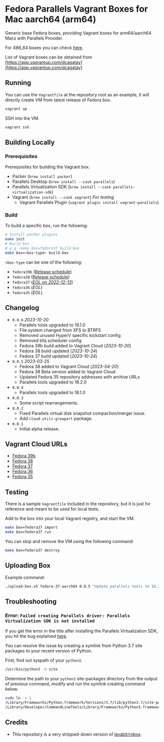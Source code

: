 
# Fedora Parallels Vagrant Boxes for Mac aarch64 (arm64)

Generic base Fedora boxes, providing Vagrant boxes for arm64/aarch64 Macs with Parallels Provider.

For *X86_64* boxes you can check [here](https://app.vagrantup.com/generic).

List of Vagrant boxes can be obtained from [https://app.vagrantup.com/dcagatay](https://app.vagrantup.com/dcagatay)

## Running

You can use the `Vagrantfile` at the repository root as an example, it will directly create VM from latest release of Fedora box.

```sh
vagrant up
```

SSH into the VM.

```sh
vagrant ssh
```

## Building Locally

### Prerequisites

Prerequisites for building the Vagrant box.

- Packer (`brew install packer`)
- Parallels Desktop (`brew install --cask parallels`)
- Parallels Virtualization SDK (`brew install --cask parallels-virtualization-sdk`)
- Vagrant (`brew install --cask vagrant`) *For testing*
  - Vagrant Parallels Plugin (`vagrant plugin install vagrant-parallels`)

### Build

To build a specific box, run the following:

```sh
# Install packer plugins
make init
# Build box
# e.g. make box=fedora37 build-box
make box=<box-type> build-box
```

`<box-type` can be one of the following:

- `fedora39b` ([Release schedule](https://fedorapeople.org/groups/schedule/f-39/f-39-key-tasks.html))
- `fedora38` ([Release schedule](https://fedorapeople.org/groups/schedule/f-38/f-38-key-tasks.html))
- `fedora37` ([*EOL on 2022-12-13*](https://fedorapeople.org/groups/schedule/f-37/f-37-key-tasks.html))
- `fedora36` (*EOL*)
- `fedora35` (*EOL*)

## Changelog

- `0.0.6` *2023-10-20*
  - Parallels tools upgraded to 19.1.0
  - File system changed from XFS to BTRFS
  - Removed unused HyperV specific kickstart config
  - Removed bfq scheduler config
  - Fedora 39b build added to Vagrant Cloud (*2023-10-20*)
  - Fedora 38 build updated (*2023-10-24*)
  - Fedora 37 build updated (*2023-10-24*)
- `0.0.5` *2023-03-25*
  - Fedora 38 added to Vagrant Cloud (*2023-04-20*)
  - Fedora 38 Beta version added to Vagrant Cloud
  - Updated Fedora 35 repository addresses with archive URLs
  - Parallels tools upgraded to 18.2.0
- `0.0.4`
  - Parallels tools upgraded to 18.1.0
- `0.0.3`
  - Some script rearrangements.
- `0.0.2`
  - Fixed Parallels virtual disk snapshot compaction/merger issue.
  - Add `cloud-utils-growpart` package.
- `0.0.1`
  - Initial alpha release.

## Vagrant Cloud URLs

- [Fedora 39b](https://app.vagrantup.com/dcagatay/boxes/fedora-39b-aarch64)
- [Fedora 38](https://app.vagrantup.com/dcagatay/boxes/fedora-38-aarch64)
- [Fedora 37](https://app.vagrantup.com/dcagatay/boxes/fedora-37-aarch64)
- [Fedora 36](https://app.vagrantup.com/dcagatay/boxes/fedora-36-aarch64)
- [Fedora 35](https://app.vagrantup.com/dcagatay/boxes/fedora-35-aarch64)

## Testing

There is a sample `Vagrantfile` included in the repository, but it is just for reference and meant to be used for local tests.

Add to the box into your local Vagrant registry, and start the VM.

```sh
make box=fedora37 import
make box=fedora37 run
```

You can stop and remove the VM using the following command:

```sh
make box=fedora37 destroy
```

## Uploading Box

Example command:

```sh
./upload-box.sh fedora-37-aarch64 0.0.5 "Update parallels tools to 18.2.0" ./output/generic-fedora37-aarch64-parallels-0.0.5.box
```

## Troubleshooting

### Error: `Failed creating Parallels driver: Parallels Virtualization SDK is not installed`

If you get the error in the title after installing the Parallels Virtualization SDK, you hit the bug explained [here](https://github.com/hashicorp/packer-plugin-parallels/issues/36).

You can resolve the issue by creating a symlink from Python 3.7 site packages to your recent version of Python.

First, find out syspath of your `python3`.

```sh
/usr/bin/python3 -m site
```

Determine the path to your `python3` site-packages directory from the output of previous command, modify and run the symlink creating command below.

```sh
sudo ln -s \
/Library/Frameworks/Python.framework/Versions/3.7/lib/python3.7/site-packages/prlsdkapi.pth \
/Library/Developer/CommandLineTools/Library/Frameworks/Python3.framework/Versions/3.9/lib/python3.9/site-packages/prlsdkapi.pth
```

## Credits

- This repository is a very stripped-down version of [lavabit/robox](https://github.com/lavabit/robox).
